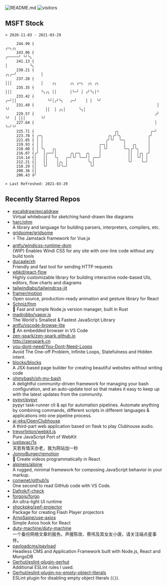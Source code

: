![README.md](https://github.com/Gerhut/Gerhut/workflows/README.md/badge.svg)
![visitors](https://visitors.vercel.app/Gerhut/Gerhut?token=8cf69d1f6813d272ef062726b6070c9be4ff72038cfe5a7ded7384a8da65d866)

## MSFT Stock

```
> 2020-11-03 - 2021-03-29

     244.99 ┤                                                                   ╭─╮╭╮                            
     243.06 ┤                                                             ╭─────╯ ╰╯╰╮                           
     241.13 ┤                                                             │          ╰╮                          
     239.21 ┤                                                         ╭╮╭─╯           │                          
     237.28 ┤                                                         │││             │    ╭╮      ╭╮ ╭─╮  ╭╮ ╭╮ 
     235.35 ┤                                                         │││             ╰╮╭╮ ││      │╰─╯ │ ╭╯╰╮│╰ 
     233.42 ┤                                                       ╭─╯││              ╰╯│╭╯╰╮   ╭─╯    │ │  ╰╯  
     231.49 ┤                                                       │  ╰╯                ││  │ ╭╮│      ╰╮│      
     229.57 ┤                                                      ╭╯                    ╰╯  │ │││       ╰╯      
     227.64 ┤                                                      │                         ╰─╯╰╯               
     225.71 ┤                                    ╭╮              ╭─╯                                             
     223.78 ┤ ╭─╮                             ╭╮╭╯╰╮            ╭╯                                               
     221.85 ┤ │ │                            ╭╯╰╯  ╰─╮          │                                                
     219.93 ┤ │ │                         ╭─╮│       │   ╭╮     │                                                
     218.00 ┤ │ ╰╮   ╭╮                   │ ╰╯       ╰─╮╭╯╰╮    │                                                
     216.07 ┤╭╯  │╭──╯│      ╭╮╭─╮  ╭╮    │            ││  │╭╮ ╭╯                                                
     214.14 ┤│   ││   ╰╮   ╭─╯╰╯ ╰──╯│ ╭──╯            ││  ╰╯│ │                                                 
     212.21 ┤│   ││    │╭╮ │         ╰╮│               ╰╯    ╰─╯                                                 
     210.29 ┤│   ╰╯    ╰╯╰─╯          ╰╯                                                                         
     208.36 ┤│                                                                                                   
     206.43 ┼╯                                                                                                   

> Last Refreshed: 2021-03-29
```

## Recently Starred Repos

- [excalidraw/excalidraw](https://github.com/excalidraw/excalidraw)  
  Virtual whiteboard for sketching hand-drawn like diagrams
- [harc/ohm](https://github.com/harc/ohm)  
  A library and language for building parsers, interpreters, compilers, etc.
- [gridsome/gridsome](https://github.com/gridsome/gridsome)  
  ⚡️ The Jamstack framework for Vue.js
- [antfu/windicss-runtime-dom](https://github.com/antfu/windicss-runtime-dom)  
  {WIP} Enables Windi CSS for any site with one-line code without any build tools 
- [ducaale/xh](https://github.com/ducaale/xh)  
  Friendly and fast tool for sending HTTP requests
- [wbkd/react-flow](https://github.com/wbkd/react-flow)  
  Highly customizable library for building interactive node-based UIs, editors, flow charts and diagrams 
- [tailwindlabs/tailwindcss-jit](https://github.com/tailwindlabs/tailwindcss-jit)  
- [framer/motion](https://github.com/framer/motion)  
  Open source, production-ready animation and gesture library for React
- [Schniz/fnm](https://github.com/Schniz/fnm)  
  🚀 Fast and simple Node.js version manager, built in Rust
- [madrobby/vapor.js](https://github.com/madrobby/vapor.js)  
  The World's Smallest & Fastest JavaScript Library
- [antfu/vscode-browse-lite](https://github.com/antfu/vscode-browse-lite)  
  🚀 An embedded browser in VS Code
- [zen-spark/zen-spark.github.io](https://github.com/zen-spark/zen-spark.github.io)  
  http://zenspark.cn
- [you-dont-need/You-Dont-Need-Loops](https://github.com/you-dont-need/You-Dont-Need-Loops)  
  Avoid The One-off Problem, Infinite Loops, Statefulness and Hidden intent.
- [blocks/blocks](https://github.com/blocks/blocks)  
  A JSX-based page builder for creating beautiful websites without writing code
- [ohmybash/oh-my-bash](https://github.com/ohmybash/oh-my-bash)  
  A delightful community-driven framework for managing your bash configuration, and an auto-update tool so that makes it easy to keep up with the latest updates from the community.
- [pypyr/pypyr](https://github.com/pypyr/pypyr)  
  pypyr task-runner cli & api for automation pipelines. Automate anything by combining commands, different scripts in different languages & applications into one pipeline process.
- [ai-eks/OpenClubhouse](https://github.com/ai-eks/OpenClubhouse)  
  A third-part web application based on flask to play Clubhouse audio.
- [trevorlinton/webkit.js](https://github.com/trevorlinton/webkit.js)  
  Pure JavaScript Port of WebKit
- [justjavac/1s](https://github.com/justjavac/1s)  
  天若有情天亦老，我为网站加一秒
- [JonnyBurger/remotion](https://github.com/JonnyBurger/remotion)  
  🎥      Create videos programmatically in React
- [alpinejs/alpine](https://github.com/alpinejs/alpine)  
  A rugged, minimal framework for composing JavaScript behavior in your markup.
- [conwnet/github1s](https://github.com/conwnet/github1s)  
  One second to read GitHub code with VS Code.
- [Dafrok/f-check](https://github.com/Dafrok/f-check)  
- [forgojs/forgo](https://github.com/forgojs/forgo)  
  An ultra-light UI runtime
- [shockpkg/swf-projector](https://github.com/shockpkg/swf-projector)  
  Package for creating Flash Player projectors
- [ArnoSaine/use-axios](https://github.com/ArnoSaine/use-axios)  
  Simple Axios hook for React
- [duty-machine/duty-machine](https://github.com/duty-machine/duty-machine)  
  一个备份网络文章的服务。声援陈玫、蔡伟及其女友小唐，请关注端点星事件。
- [payloadcms/payload](https://github.com/payloadcms/payload)  
  Headless CMS and Application Framework built with Node.js, React and MongoDB
- [Gerhut/eslint-plugin-gerhut](https://github.com/Gerhut/eslint-plugin-gerhut)  
  Additional ESLint rules I used.
- [Gerhut/eslint-plugin-no-empty-object-literals](https://github.com/Gerhut/eslint-plugin-no-empty-object-literals)  
  ESLint plugin for disabling empty object literals (`{}`).

